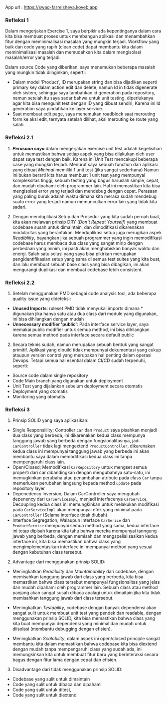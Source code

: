 App url : https://swag-farrelsheva.koyeb.app

### Refleksi 1 

Dalam mengerjakan Exercise 1, saya berpikir ada kepentinganya dalam cara kita bisa membuat proses untuk membangun aplikasi dan menambahkan fitur
dengan meminimalisasi masalah yang mungkin terjadi. Workflow yang baik dan code yang rapih (clean code) dapat membantu kita dalam meminimalisasi masalah dan memudahkan kita dalam mengisolasi
masalah/error yang terjadi. 

Dalam source Code yang diberikan, saya menemukan beberapa masalah yang mungkin tidak diinginkan, seperti:
- Dalam model 'Product', ID merupakan string dan bisa dijadikan seperti primary key dalam action edit dan delete, namun
  Id in tidak digenerate oleh sistem, sehingga saya tambahkan id generation pada repository, namun setelah itu saya sadar bahwa untuk unit testing, diperlukanya agar kita bisa mengunit test dengan ID yang dibuat sendiri, Karena ini 
  Id generation saya pindahkan ke layer service.
- Saat membuat edit page, saya menemukan roadblock saat merouting form ke aksi edit, ternyata setelah dilihat, aksi merouting ke route yang salah

### Refleksi 2.1
1. ***Perasaan saya*** dalam mengerjakan exercise unit test adalah kegelisihan untuk memastikan bahwa setiap aspek yang bisa dilakukan oleh user dapat saya test dengan baik.
Karena ini Unit Test mencakupi beberapa case yang mungkin terjadi. Menurut saya sebuah function dari aplikasi yang dibuat *Minimal* memiliki 1 unit test (jika sangat sederhana)
Namun ini bukan berarti kita harus membuat 1 unit test yang mempunyai kompleksitas tinggi, sebuah testing yang bagus haruslah simple, cepat, dan mudah dipahami oleh programmer lain.
Hal ini memastikan kita bisa mengisolasi error yang terjadi dan mendebug dengan cepat. Perasaan yang paling buruk adalah waktu dimana kita merasa sudah mendebug suatu error yang terjadi namun memunculkan error lain yang tidak kita sadari.

2. Dengan menduplikasi Setup dan Prosedur yang kita sudah pernah buat, kita akan melawan prinsip DRY (*Don't Repeat Yourself*) yang membuat codebase susah untuk dimaintain, dan dimodifikasi dikarenakan modularitas yang berantakan.
Menduplikasi setup juga merugikan aspek *Readibliity*, bayangkan jika sebuah programmer yang ingin memodifikasi codebase harus membaca dua class yang sangat mirip dengan perbedaan yang minim, ini pasti akan menghabiskan banyak waktu dan energi.
Salah satu solusi yang saya bisa pikirkan merupakan pengidentifikasian setup yang sama di semua test suites yang kita buat, dan lalu membuat sebuah base class yang bisa dibagikan, ini akan mengurangi duplikasi dan membuat codebase lebih consistent.

### Refleksi 2.2
1. Setelah menggunakan PMD sebagai code analysis tool, ada beberapa quality issue yang dideteksi:
- **Unused Imports**: ruleset PMD tidak menyukai imports dimana * digunakan jika hanya satu atau dua class dari module yang digunakan, ini bisa dihilangkan dengan mudah
- **Unnecessary modifier 'public'**: Pada interface service layer, saya memakai public modifier untuk semua method, ini bisa dihilangkan karena semua method pada interface secara default public

2. Secara teknis sudah, namun merupakan sebuah bentuk yang sangat primitif. Aplikasi yang dibuild tidak mempunyai dokumentasi yang cukup ataupun version control yang merupakan hal penting dalam operasi Devops.
Tetapi semua hal esential dalam CI/CD sudah terpenuhi, seperti:
- Source code dalam single repository
- Code Main branch yang digunakan untuk deployment
- Unit Test yang dijalankan sebelum deployment secara otomatis
- Deployment yang otomatis
- Monitoring yang otomatis

### Refleksi 3
1. Prinsip SOLID yang saya aplikasikan:
- Single Responsiility; Controller `Car` dan `Product` saya pisahkan menjadi dua class yang berbeda, ini dikarenakan kedua class mempunya tanggung jawab yang berbeda dengan fungsionalitasnya, jadi `CarController` tidak lagi mengextend `ProductController`, dikarenakan kedua class ini mempunyai tanggung jawab yang berbeda ini akan membantu saya dalam memodifikasi kedua class ini tanpa mempengaruhi class lain.
- Open/Closed; Memodifikasi `CarRepository` untuk mengset semua properti dari car dibandingkan dengan mengubahnya satu-satu, ini memugkinkan perubaha atau penambahan atribute pada class `Car` tanpa memerlukan perubahan langsung kepada method `update` pada repository layer
- Depenedency Inversion; Dalam CarController saya mengubah depenency dari `CarServiceImpl`, menjadi interfacenya `CarService`, Decoupling kedua class ini memungkinkan untuk melakukan modifikasi pada `CarServiceImpl` akan mempunyai efek yang minimal pada `CarController` (Selama interface tidak diubah)
- Interface Segregation; Walaupun interface `CarSerice` dan `ProductService` mempunyai semua method yang sama, kedua interface ini tetap dipisah karena kita tahu bahwa mereka mempunyai tanngung jawab yang berbeda, dengan memisah dan mengspelialisasikan kedua interface ini, kita bisa memastikan bahwa class yang mengimplementasikan interface ini mempunyai method yang sesuai dengan kebutuhan class tersebut.

2. Advantage dari menggunakan prinsip SOLID:
- Meningkatkan *Readibility* dan *Maintainability* dari codebase, dengan memisahkan tanggung jawab dari class yang berbeda, kita bisa memastikan bahwa class tersebut mempunyai fungsionalitas yang jelas dan mudah dipahami oleh programmer lain. Sebuah class atau method panjang akan sangat susah dibaca apalagi untuk dimaitain jika kita tidak memisahkan tanggung jawab dari class tersebut.

- Meningkatkan *Testability*, codebase dengan banyak dependensi akan sangat sulit untuk membuat unit test yang pendek dan readable, dengan menggunakan prinsip SOLID, kita bisa memastikan bahwa class yang kita buat mempunyai dependensi yang minimal dan mudah untuk diisolasi (membantu debugging dengan efisien).

- Meningkatkan *Scalability*, dalam aspek ini open/closed principle sangat membantu kita dalam memastikan bahwa codebase kita bisa diextend dengan mudah tanpa mempengaruhi class yang sudah ada, ini memungkinkan kita untuk membuat fitur baru yang berinteraksi secara bagus dengan fitur lama dengan cepat dan efisien.

3. Disadvantage dari tidak menggunakan prinsip SOLID:
- Codebase yang sulit untuk dimaintain
- Code yang sulit untuk dibaca dan dipahami
- Code yang sulit untuk ditest,  
- Code yang sulit untuk diextend